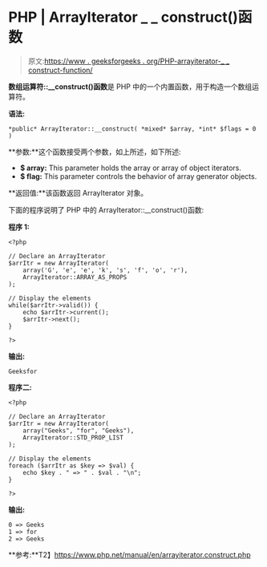 # PHP | ArrayIterator _ _ construct()函数

> 原文:[https://www . geeksforgeeks . org/PHP-arrayiterator-_ _ construct-function/](https://www.geeksforgeeks.org/php-arrayiterator-__construct-function/)

**数组运算符::__construct()函数**是 PHP 中的一个内置函数，用于构造一个数组运算符。

**语法:**

```
*public* ArrayIterator::__construct( *mixed* $array, *int* $flags = 0 )
```

**参数:**这个函数接受两个参数，如上所述，如下所述:

*   **$ array:** This parameter holds the array or array of object iterators.
*   **$ flag:** This parameter controls the behavior of array generator objects.

**返回值:**该函数返回 ArrayIterator 对象。

下面的程序说明了 PHP 中的 ArrayIterator::__construct()函数:

**程序 1:**

```
<?php

// Declare an ArrayIterator
$arrItr = new ArrayIterator(
    array('G', 'e', 'e', 'k', 's', 'f', 'o', 'r'),
    ArrayIterator::ARRAY_AS_PROPS
);

// Display the elements
while($arrItr->valid()) {
    echo $arrItr->current();
    $arrItr->next();
}

?>
```

**输出:**

```
Geeksfor

```

**程序二:**

```
<?php

// Declare an ArrayIterator
$arrItr = new ArrayIterator(
    array("Geeks", "for", "Geeks"), 
    ArrayIterator::STD_PROP_LIST
);

// Display the elements
foreach ($arrItr as $key => $val) {
    echo $key . " => " . $val . "\n";
}

?>
```

**输出:**

```
0 => Geeks
1 => for
2 => Geeks

```

**参考:**T2】https://www.php.net/manual/en/arrayiterator.construct.php